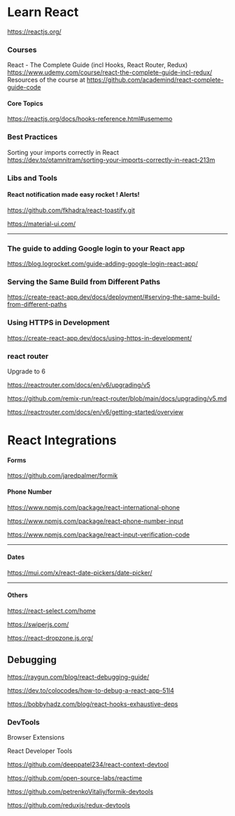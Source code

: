 # Learn React

https://reactjs.org/

### Courses

 React - The Complete Guide (incl Hooks, React Router, Redux) 
<br>
https://www.udemy.com/course/react-the-complete-guide-incl-redux/
<br>
Resources of the course at
https://github.com/academind/react-complete-guide-code


#### Core Topics

https://reactjs.org/docs/hooks-reference.html#usememo


### Best Practices
 Sorting your imports correctly in React 
<br>
https://dev.to/otamnitram/sorting-your-imports-correctly-in-react-213m

### Libs and Tools

####  React notification made easy rocket ! Alerts!
https://github.com/fkhadra/react-toastify.git


https://material-ui.com/


---
### The guide to adding Google login to your React app
https://blog.logrocket.com/guide-adding-google-login-react-app/


### Serving the Same Build from Different Paths

https://create-react-app.dev/docs/deployment/#serving-the-same-build-from-different-paths



### Using HTTPS in Development
https://create-react-app.dev/docs/using-https-in-development/

### react router
Upgrade to 6

https://reactrouter.com/docs/en/v6/upgrading/v5

https://github.com/remix-run/react-router/blob/main/docs/upgrading/v5.md

https://reactrouter.com/docs/en/v6/getting-started/overview



# React Integrations

#### Forms

https://github.com/jaredpalmer/formik

#### Phone Number

https://www.npmjs.com/package/react-international-phone

https://www.npmjs.com/package/react-phone-number-input

https://www.npmjs.com/package/react-input-verification-code

---

#### Dates

https://mui.com/x/react-date-pickers/date-picker/

---

#### Others

https://react-select.com/home


https://swiperjs.com/

https://react-dropzone.js.org/




## Debugging

https://raygun.com/blog/react-debugging-guide/

https://dev.to/colocodes/how-to-debug-a-react-app-51l4

https://bobbyhadz.com/blog/react-hooks-exhaustive-deps


### DevTools

Browser Extensions 

React Developer Tools

https://github.com/deeppatel234/react-context-devtool

https://github.com/open-source-labs/reactime

https://github.com/petrenkoVitaliy/formik-devtools

https://github.com/reduxjs/redux-devtools
